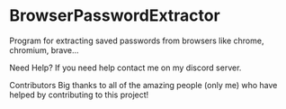 # BrowserPasswordExtractor
Program for extracting saved passwords from browsers like chrome, chromium, brave...

Need Help?
If you need help contact me on my discord server.

Contributors
Big thanks to all of the amazing people (only me) who have helped by contributing to this project!
